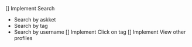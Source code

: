 [] Implement Search
  - Search by askket
  - Search by tag
  - Search by username
[] Implement Click on tag
[] Implement View other profiles